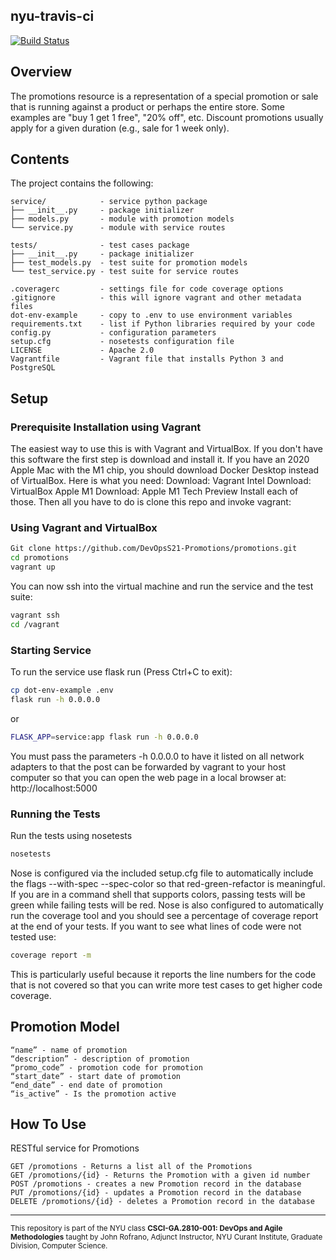 ## nyu-travis-ci

[![Build Status](https://www.travis-ci.com/DevOpsS21-Promotions/promotions.svg?branch=main)](https://www.travis-ci.com/DevOpsS21-Promotions/promotions)


## Overview

The promotions resource is a representation of a special promotion or sale that is running against a product or perhaps the entire store. Some examples are "buy 1 get 1 free", "20% off", etc. Discount promotions usually apply for a given duration (e.g., sale for 1 week only).

## Contents

The project contains the following:

```text
service/            - service python package
├── __init__.py     - package initializer
├── models.py       - module with promotion models
└── service.py      - module with service routes

tests/              - test cases package
├── __init__.py     - package initializer
├── test_models.py  - test suite for promotion models
└── test_service.py - test suite for service routes

.coveragerc         - settings file for code coverage options
.gitignore          - this will ignore vagrant and other metadata files
dot-env-example     - copy to .env to use environment variables
requirements.txt    - list if Python libraries required by your code
config.py           - configuration parameters
setup.cfg           - nosetests configuration file
LICENSE             - Apache 2.0
Vagrantfile         - Vagrant file that installs Python 3 and PostgreSQL
```

## Setup

### Prerequisite Installation using Vagrant
The easiest way to use this is with Vagrant and VirtualBox. If you don't have this software the first step is download and install it. If you have an 2020 Apple Mac with the M1 chip, you should download Docker Desktop instead of VirtualBox. Here is what you need:
Download: Vagrant
Intel Download: VirtualBox
Apple M1 Download: Apple M1 Tech Preview
Install each of those. Then all you have to do is clone this repo and invoke vagrant:

### Using Vagrant and VirtualBox
```bash
Git clone https://github.com/DevOpsS21-Promotions/promotions.git
cd promotions
vagrant up
```
You can now ssh into the virtual machine and run the service and the test suite:
```bash
vagrant ssh
cd /vagrant
```

### Starting Service
To run the service use flask run (Press Ctrl+C to exit):
```bash
cp dot-env-example .env
flask run -h 0.0.0.0
```
or
```bash
FLASK_APP=service:app flask run -h 0.0.0.0
```
You must pass the parameters -h 0.0.0.0 to have it listed on all network adapters to that the post can be forwarded by vagrant to your host computer so that you can open the web page in a local browser at: http://localhost:5000

### Running the Tests
Run the tests using nosetests
```bash
nosetests
```
Nose is configured via the included setup.cfg file to automatically include the flags --with-spec --spec-color so that red-green-refactor is meaningful. If you are in a command shell that supports colors, passing tests will be green while failing tests will be red.
Nose is also configured to automatically run the coverage tool and you should see a percentage of coverage report at the end of your tests. If you want to see what lines of code were not tested use:
```bash
coverage report -m
```
This is particularly useful because it reports the line numbers for the code that is not covered so that you can write more test cases to get higher code coverage.
## Promotion Model
```text
“name” - name of promotion
“description” - description of promotion
“promo_code” - promotion code for promotion
“start_date” - start date of promotion
“end_date” - end date of promotion
“is_active” - Is the promotion active
```
## How To Use 
RESTful service for Promotions
```text
GET /promotions - Returns a list all of the Promotions
GET /promotions/{id} - Returns the Promotion with a given id number
POST /promotions - creates a new Promotion record in the database
PUT /promotions/{id} - updates a Promotion record in the database
DELETE /promotions/{id} - deletes a Promotion record in the database
```
---
<sub> This repository is part of the NYU class **CSCI-GA.2810-001: DevOps and Agile Methodologies** taught by John Rofrano, Adjunct Instructor, NYU Curant Institute, Graduate Division, Computer Science.</sub>

